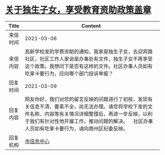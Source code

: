 # [关于独生子女，享受教育资助政策盖章](http://www.shangluo.gov.cn/zmhd/ldxxxx.jsp?urltype=leadermail.LeaderMailContentUrl&wbtreeid=1112&leadermailid=6996)

| Title |                                                             Content                                                              |
|:-----:|----------------------------------------------------------------------------------------------------------------------------------|
| 来信时间  | 2021-03-06                                                                                                                       |
| 来信内容  | 高新学校发的学费资助的通知，我家是独生子女，去迎宾路社区，社区工作人家说是办事处有文件，独生子女不再享受这个政策。我想问下是否有这样的文件。社区办事人员如有吃拿卡要行为，应向哪个部门投诉举报？                                 |
| 回复时间  | 2021-03-09                                                                                                                       |
| 回复内容  | 网友你好，我们对您的留言反映的问题进行了初核，发现有关信息不清，要素不全，尚无法办理。请您将学校下发的文件名称、内容等有关情况详细整理后，再进一步反映，以利于我们有针对性地开展工作，推动问题的解决。    社区办事人员如有吃拿卡要行为，请向商州区纪委反映。 |
| 回复机构  | [市信息中心](../../category/agencies/市信息中心.md)                                                                                        |